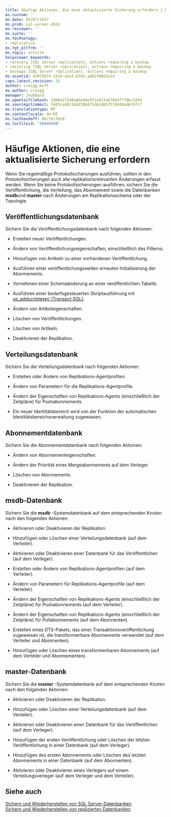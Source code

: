 ```yaml
---
title: Häufige Aktionen, die eine aktualisierte Sicherung erfordern | Microsoft-Dokumentation
ms.custom: ''
ms.date: 03/07/2017
ms.prod: sql-server-2014
ms.reviewer: ''
ms.suite: ''
ms.technology:
- replication
ms.tgt_pltfrm: ''
ms.topic: article
helpviewer_keywords:
- recovery [SQL Server replication], actions requiring a backup
- restoring [SQL Server replication], actions requiring a backup
- backups [SQL Server replication], actions requiring a backup
ms.assetid: a5975bf4-183e-42e3-b7d1-ad02f89d2e1d
caps.latest.revision: 31
author: craigg-msft
ms.author: craigg
manager: jhubbard
ms.openlocfilehash: 1d66e27240a8de48e9f2a023a679e5f770bc5204
ms.sourcegitcommit: 5dd5cad0c1bbd308471d6c885f516948ad67dfcf
ms.translationtype: MT
ms.contentlocale: de-DE
ms.lasthandoff: 06/19/2018
ms.locfileid: "36049438"
---
```

# <a name="common-actions-requiring-an-updated-backup"></a>Häufige Aktionen, die eine aktualisierte Sicherung erfordern
  Wenn Sie regelmäßige Protokollsicherungen ausführen, sollten in den Protokollsicherungen auch alle replikationsrelevanten Änderungen erfasst werden. Wenn Sie keine Protokollsicherungen ausführen, sichern Sie die Veröffentlichung, die Verteilung, das Abonnement sowie die Datenbanken **msdb**und **master** nach Änderungen am Replikationsschema oder der Topologie.  
  
## <a name="publication-database"></a>Veröffentlichungsdatenbank  
 Sichern Sie die Veröffentlichungsdatenbank nach folgenden Aktionen:  
  
-   Erstellen neuer Veröffentlichungen.  
  
-   Ändern von Veröffentlichungseigenschaften, einschließlich des Filterns.  
  
-   Hinzufügen von Artikeln zu einer vorhandenen Veröffentlichung.  
  
-   Ausführen einer veröffentlichungsweiten erneuten Initialisierung der Abonnements.  
  
-   Vornehmen einer Schemaänderung an einer veröffentlichten Tabelle.  
  
-   Ausführen einer bedarfsgesteuerten Skriptausführung mit [sp_addscriptexec &#40;Transact-SQL&#41;](/sql/relational-databases/system-stored-procedures/sp-addscriptexec-transact-sql).  
  
-   Ändern von Artikeleigenschaften.  
  
-   Löschen von Veröffentlichungen.  
  
-   Löschen von Artikeln.  
  
-   Deaktivieren der Replikation.  
  
## <a name="distribution-database"></a>Verteilungsdatenbank  
 Sichern Sie die Verteilungsdatenbank nach folgenden Aktionen:  
  
-   Erstellen oder Ändern von Replikations-Agentprofilen.  
  
-   Ändern von Parametern für die Replikations-Agentprofile.  
  
-   Ändern der Eigenschaften von Replikations-Agents (einschließlich der Zeitpläne) für Pushabonnements.  
  
-   Ein neuer Identitätsbereich wird von der Funktion der automatischen Identitätsbereichsverwaltung zugewiesen.  
  
## <a name="subscription-database"></a>Abonnementdatenbank  
 Sichern Sie die Abonnementdatenbank nach folgenden Aktionen:  
  
-   Ändern von Abonnementeigenschaften.  
  
-   Ändern der Priorität eines Mergeabonnements auf dem Verleger.  
  
-   Löschen von Abonnements.  
  
-   Deaktivieren der Replikation.  
  
## <a name="msdb-database"></a>msdb-Datenbank  
 Sichern Sie die **msdb** -Systemdatenbank auf dem entsprechenden Knoten nach den folgenden Aktionen:  
  
-   Aktivieren oder Deaktivieren der Replikation.  
  
-   Hinzufügen oder Löschen einer Verteilungsdatenbank (auf dem Verteiler).  
  
-   Aktivieren oder Deaktivieren einer Datenbank für das Veröffentlichen (auf dem Verleger).  
  
-   Erstellen oder Ändern von Replikations-Agentprofilen (auf dem Verteiler).  
  
-   Ändern von Parametern für Replikations-Agentprofile (auf dem Verteiler).  
  
-   Ändern der Eigenschaften von Replikations-Agents (einschließlich der Zeitpläne) für Pushabonnements (auf dem Verteiler).  
  
-   Ändern der Eigenschaften von Replikations-Agents (einschließlich der Zeitpläne) für Pullabonnements (auf dem Abonnenten).  
  
-   Erstellen eines DTS-Pakets, das einer Transaktionsveröffentlichung zugewiesen ist, die transformierbare Abonnements verwendet (auf dem Verteiler und Abonnenten).  
  
-   Hinzufügen oder Löschen eines transformierbaren Abonnements (auf dem Verteiler und Abonnementen).  
  
## <a name="master-database"></a>master-Datenbank  
 Sichern Sie die **master** -Systemdatenbank auf dem entsprechenden Knoten nach den folgenden Aktionen:  
  
-   Aktivieren oder Deaktivieren der Replikation.  
  
-   Hinzufügen oder Löschen einer Verteilungsdatenbank (auf dem Verteiler).  
  
-   Aktivieren oder Deaktivieren einer Datenbank für das Veröffentlichen (auf dem Verleger).  
  
-   Hinzufügen der ersten Veröffentlichung oder Löschen der letzten Veröffentlichung in einer Datenbank (auf dem Verleger).  
  
-   Hinzufügen des ersten Abonnements oder Löschen des letzten Abonnements in einer Datenbank (auf dem Abonnenten).  
  
-   Aktivieren oder Deaktivieren eines Verlegers auf einem Verteilungsverleger (auf dem Verleger und dem Verteiler).  
  
## <a name="see-also"></a>Siehe auch  
 [Sichern und Wiederherstellen von SQL Server-Datenbanken](../../backup-restore/back-up-and-restore-of-sql-server-databases.md)   
 [Sichern und Wiederherstellen von replizierten Datenbanken](back-up-and-restore-replicated-databases.md)  
  
  
